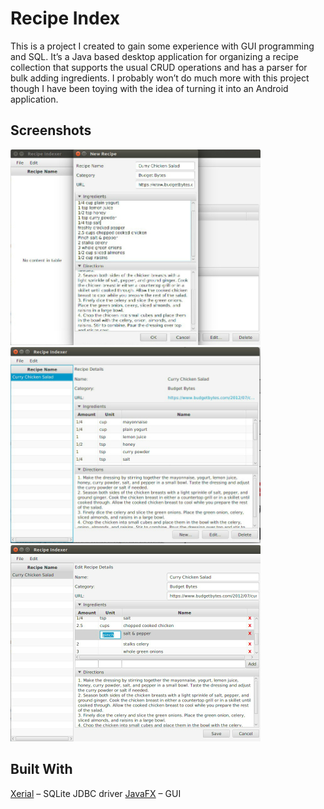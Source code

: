 # Recipe Index
This is a project I created to gain some experience with GUI programming and SQL. It’s a Java based desktop application for organizing a recipe collection that supports the usual CRUD operations and has a parser for bulk adding ingredients. I probably won’t do much more with this project though I have been toying with the idea of turning it into an Android application.

## Screenshots
![New recipe.](/screenshots/new.jpg)
![Display recipe.](/screenshots/initial.jpg)
![Edit recipe.](/screenshots/edit.jpg)

## Built With
[Xerial](https://github.com/xerial/sqlite-jdbc) – SQLite JDBC driver
[JavaFX](https://docs.oracle.com/javase/8/javase-clienttechnologies.htm) – GUI
